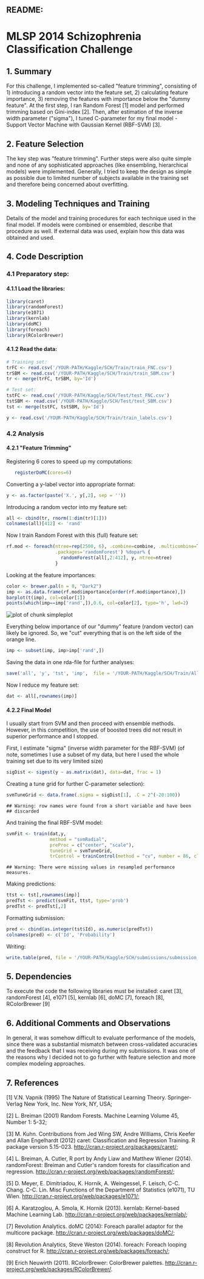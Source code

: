 README:
-----------------------------------------
# MLSP 2014 Schizophrenia Classification Challenge


<!-- more -->


## 1. Summary
For this challenge, I implemented so-called "feature trimming", consisting of 1) introducing a random vector into the feature set, 2) calculating feature importance, 3) removing the features with importance below the "dummy feature".
At the first step, I ran Random Forest [1] model and performed trimming based on Gini-index [2]. Then, after estimation of the inverse width parameter ("sigma"), I tuned C-parameter for my final model - Support Vector Machine with Gaussian Kernel (RBF-SVM) [3].


## 2. Feature Selection
The key step was "feature trimming". Further steps were also quite simple and none of any sophisticated approaches (like ensembling, hierarchical models) were implemented. Generally, I tried to keep the design as simple as possible due to limited number of subjects available in the training set and therefore being concerned about overfitting.


## 3. Modeling Techniques and Training
Details of the model and training procedures for each technique used in the final model. If models were combined or ensembled, describe that procedure as well. If external data was used, explain how this data was obtained and used.


## 4. Code Description

### 4.1 Preparatory step:

#### 4.1.1 Load the libraries:

```r
library(caret)
library(randomForest)
library(e1071)
library(kernlab)
library(doMC)
library(foreach)
library(RColorBrewer)
```


#### 4.1.2 Read the data:



```r
# Training set:
trFC <- read.csv('/YOUR-PATH/Kaggle/SCH/Train/train_FNC.csv')
trSBM <- read.csv('/YOUR-PATH/Kaggle/SCH/Train/train_SBM.csv')
tr <- merge(trFC, trSBM, by='Id')

# Test set:
tstFC <- read.csv('/YOUR-PATH/Kaggle/SCH/Test/test_FNC.csv')
tstSBM <- read.csv('/YOUR-PATH/Kaggle/SCH/Test/test_SBM.csv')
tst <- merge(tstFC, tstSBM, by='Id')

y <- read.csv('/YOUR-PATH/Kaggle/SCH/Train/train_labels.csv')
```

### 4.2 Analysis

#### 4.2.1 "Feature Trimming"

Registering 6 cores to speed up my computations:

```r
   registerDoMC(cores=6)
```

Converting a y-label vector into appropriate format:


```r
y <- as.factor(paste('X.', y[,2], sep = ''))
```

Introducing a random vector into my feature set:

```r
all <- cbind(tr, rnorm(1:dim(tr)[1]))
colnames(all)[412] <- 'rand'
```

Now I train Random Forest with this (full) feature set:

```r
rf.mod <- foreach(ntree=rep(2500, 6), .combine=combine, .multicombine=TRUE,
                  .packages='randomForest') %dopar% {
                    randomForest(all[,2:412], y, ntree=ntree)
                  }
```

Looking at the feature importances:

```r
color <- brewer.pal(n = 8, "Dark2")
imp <- as.data.frame(rf.mod$importance[order(rf.mod$importance),])
barplot(t(imp), col=color[1])
points(which(imp==imp['rand',]),0.6, col=color[2], type='h', lwd=2)
```

![plot of chunk simpleplot](figure/simpleplot.png) 

Everything below importance of our "dummy" feature (random vector) can likely be ignored.
So, we "cut" everything that is on the left side of the orange line.


```r
imp <- subset(imp, imp>imp['rand',])
```


Saving the data in one rda-file for further analyses:

```r
save('all', 'y', 'tst', 'imp',  file = '/YOUR-PATH/Kaggle/SCH/Train/AllData.rda')
```

Now I reduce my feature set:

```r
dat <- all[,rownames(imp)]
```

#### 4.2.2 Final Model
I usually start from SVM and then proceed with ensemble methods. However, in this competition, the use of boosted trees did not result in superior performance and I stopped.

First, I estimate "sigma" (inverse width parameter for the RBF-SVM)
(of note, sometimes I use a subset of my data, but here I used the whole training set due to its very limited size)

```r
sigDist <- sigest(y ~ as.matrix(dat), data=dat, frac = 1)
```

Creating a tune grid for further C-parameter selection):

```r
svmTuneGrid <- data.frame(.sigma = sigDist[1], .C = 2^(-20:100))
```

```
## Warning: row names were found from a short variable and have been
## discarded
```

And training the final RBF-SVM model:

```r
svmFit <- train(dat,y,
                method = "svmRadial",
                preProc = c("center", "scale"),
                tuneGrid = svmTuneGrid,
                trControl = trainControl(method = "cv", number = 86, classProbs =  TRUE))
```

```
## Warning: There were missing values in resampled performance measures.
```

Making predictions:

```r
ttst <- tst[,rownames(imp)]
predTst <- predict(svmFit, ttst, type='prob')
predTst <- predTst[,2]
```

Formatting submission:

```r
pred <- cbind(as.integer(tst$Id), as.numeric(predTst))
colnames(pred) <- c('Id', 'Probability')
```

Writing:

```r
write.table(pred, file = '/YOUR-PATH/Kaggle/SCH/submissions/submission_rbfSVM_RFtrimmed.csv', sep=',', quote=F, row.names=F, fileEncoding = 'UTF-16LE')
```


## 5. Dependencies
To execute the code the following libraries must be installed: caret [3], randomForest [4], e1071 [5], kernlab [6], doMC [7], foreach [8], RColorBrewer [9]

## 6. Additional Comments and Observations
In general, it was somehow difficult to evaluate performance of the models, since there was a substantial mismatch between cross-validated accuracies and the feedback that I was receiving during my submissions. It was one of the reasons why I decided not to go further with feature selection and more complex modeling approaches.

## 7. References

[1] V.N. Vapnik (1995) The Nature of Statistical Learning Theory. Springer-Verlag New York, Inc. New York, NY, USA;

[2] L. Breiman (2001) Random Forests. Machine Learning Volume 45, Number 1: 5-32;

[3] M. Kuhn. Contributions from Jed Wing SW, Andre Williams, Chris Keefer and Allan Engelhardt (2012) caret: Classification and Regression Training. R package version 5.15-023. http://cran.r-project.org/packages/caret/;

[4] L. Breiman, A. Cutler, R port by Andy Liaw and Matthew Wiener (2014). randomForest: Breiman and Cutler's random forests for classification and regression. http://cran.r-project.org/web/packages/randomForest/;

[5] D. Meyer, E. Dimitriadou, K. Hornik, A. Weingessel, F. Leisch, C-C. Chang. C-C. Lin. Misc Functions of the Department of Statistics (e1071), TU Wien. http://cran.r-project.org/web/packages/e1071/;

[6] A. Karatzoglou, A. Smola, K. Hornik (2013). kernlab: Kernel-based Machine Learning Lab. http://cran.r-project.org/web/packages/kernlab/;

[7] Revolution Analytics. doMC (2014): Foreach parallel adaptor for the multicore package. http://cran.r-project.org/web/packages/doMC/;

[8] Revolution Analytics, Steve Weston (2014). foreach: Foreach looping construct for R. http://cran.r-project.org/web/packages/foreach/;

[9] Erich Neuwirth (2011). RColorBrewer: ColorBrewer palettes. http://cran.r-project.org/web/packages/RColorBrewer/.
